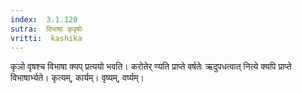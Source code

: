 ```yaml
---
index:  3.1.120
sutra:  विभाषा कृवृषोः
vritti:  kashika 
---
```


कृञो वृषश्च विभाषा क्यप् प्रत्ययो भवति। करोतेर् ण्यति प्राप्ते वर्षतेः ऋदुपधत्वात् नित्ये क्यपि प्राप्ते विभाषार्भ्यते। कृत्यम्, कार्यम्। वृष्यम्, वर्ष्यम्।

